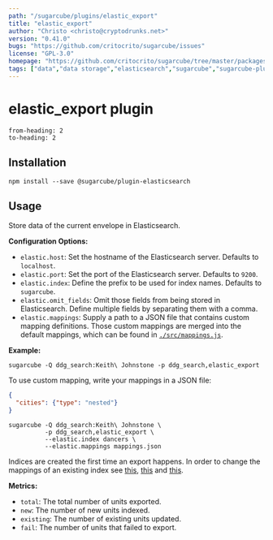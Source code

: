 ```yaml
---
path: "/sugarcube/plugins/elastic_export"
title: "elastic_export"
author: "Christo <christo@cryptodrunks.net>"
version: "0.41.0"
bugs: "https://github.com/critocrito/sugarcube/issues"
license: "GPL-3.0"
homepage: "https://github.com/critocrito/sugarcube/tree/master/packages/plugin-elasticsearch#readme"
tags: ["data","data storage","elasticsearch","sugarcube","sugarcube-plugin","transformation"]
---
```

# elastic_export plugin

```toc
from-heading: 2
to-heading: 2
```

## Installation

```shell
npm install --save @sugarcube/plugin-elasticsearch
```


## Usage

Store data of the current envelope in Elasticsearch.

**Configuration Options:**

-   `elastic.host`: Set the hostname of the Elasticsearch server. Defaults to `localhost`.
-   `elastic.port`: Set the port of the Elasticsearch server. Defaults to `9200`.
-   `elastic.index`: Define the prefix to be used for index names. Defaults to `sugarcube`.
-   `elastic.omit_fields`: Omit those fields from being stored in Elasticsearch. Define multiple fields by separating them with a comma.
-   `elastic.mappings`: Supply a path to a JSON file that contains custom mapping definitions. Those custom mappings are merged into the default mappings, which can be found in [`./src/mappings.js`](./src/mappings.js).

**Example:**

```shell
sugarcube -Q ddg_search:Keith\ Johnstone -p ddg_search,elastic_export
```

To use custom mapping, write your mappings in a JSON file:

```json
{
  "cities": {"type": "nested"}
}
```

```shell
sugarcube -Q ddg_search:Keith\ Johnstone \
          -p ddg_search,elastic_export \
          --elastic.index dancers \
          --elastic.mappings mappings.json
```

Indices are created the first time an export happens. In order to change the mappings of an existing index see [this](https://www.elastic.co/blog/changing-mapping-with-zero-downtime), [this](https://www.elastic.co/blog/reindex-is-coming) and [this](https://www.elastic.co/guide/en/elasticsearch/reference/current/docs-reindex.html).

**Metrics:**

-   `total`: The total number of units exported.
-   `new`: The number of new units indexed.
-   `existing`: The number of existing units updated.
-   `fail`: The number of units that failed to export.
